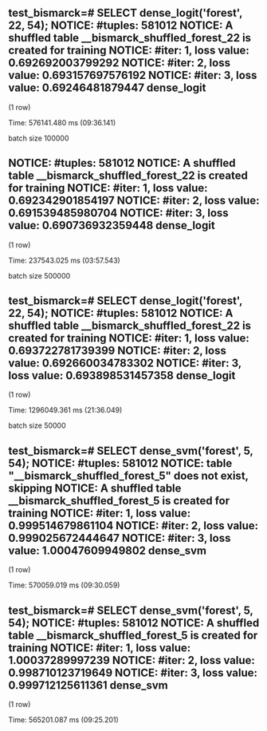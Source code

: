 test_bismarck=# SELECT dense_logit('forest', 22, 54);
NOTICE:  #tuples: 581012
NOTICE:  A shuffled table __bismarck_shuffled_forest_22 is created for training
NOTICE:  #iter: 1, loss value: 0.692692003799292
NOTICE:  #iter: 2, loss value: 0.693157697576192
NOTICE:  #iter: 3, loss value: 0.69246481879447
 dense_logit 
-------------
 
(1 row)

Time: 576141.480 ms (09:36.141)

batch size 100000

NOTICE:  #tuples: 581012
NOTICE:  A shuffled table __bismarck_shuffled_forest_22 is created for training
NOTICE:  #iter: 1, loss value: 0.692342901854197
NOTICE:  #iter: 2, loss value: 0.691539485980704
NOTICE:  #iter: 3, loss value: 0.690736932359448
 dense_logit 
-------------
 
(1 row)

Time: 237543.025 ms (03:57.543)

batch size 500000


test_bismarck=# SELECT dense_logit('forest', 22, 54);
NOTICE:  #tuples: 581012
NOTICE:  A shuffled table __bismarck_shuffled_forest_22 is created for training
NOTICE:  #iter: 1, loss value: 0.693722781739399
NOTICE:  #iter: 2, loss value: 0.692660034783302
NOTICE:  #iter: 3, loss value: 0.693898531457358
 dense_logit 
-------------
 
(1 row)

Time: 1296049.361 ms (21:36.049)

batch size 50000

test_bismarck=# SELECT dense_svm('forest', 5, 54);
NOTICE:  #tuples: 581012
NOTICE:  table "__bismarck_shuffled_forest_5" does not exist, skipping
NOTICE:  A shuffled table __bismarck_shuffled_forest_5 is created for training
NOTICE:  #iter: 1, loss value: 0.999514679861104
NOTICE:  #iter: 2, loss value: 0.999025672444647
NOTICE:  #iter: 3, loss value: 1.00047609949802
 dense_svm 
-----------
 
(1 row)

Time: 570059.019 ms (09:30.059)


test_bismarck=# SELECT dense_svm('forest', 5, 54);
NOTICE:  #tuples: 581012
NOTICE:  A shuffled table __bismarck_shuffled_forest_5 is created for training
NOTICE:  #iter: 1, loss value: 1.00037289997239
NOTICE:  #iter: 2, loss value: 0.998710123719649
NOTICE:  #iter: 3, loss value: 0.999712125611361
 dense_svm 
-----------
 
(1 row)

Time: 565201.087 ms (09:25.201)